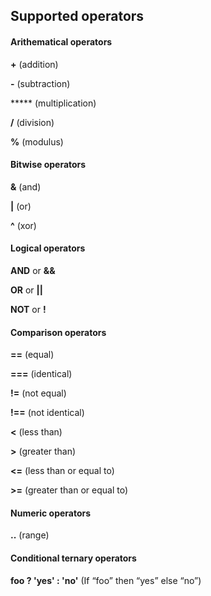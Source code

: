 ## Supported operators

#### Arithematical operators
**+** (addition)

**-** (subtraction)

***** (multiplication)

**/** (division)

**%** (modulus)

#### Bitwise operators
**&** (and)

**|** (or)

**^** (xor)

#### Logical operators
**AND** or **&&**

**OR** or **||**

**NOT** or **!**

#### Comparison operators
**==** (equal)

**===** (identical)

**!=** (not equal)

**!==** (not identical)

**<** (less than)

**>** (greater than)

**<=** (less than or equal to)

**>=** (greater than or equal to)

#### Numeric operators
**..** (range)

#### Conditional ternary operators
**foo ? 'yes' : 'no'** (If “foo” then “yes” else “no”)


